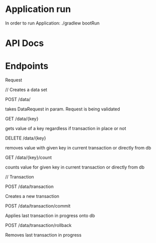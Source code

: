 
# Application run 

In order to run Application:
./gradlew bootRun

# API Docs

# Endpoints

Request


// Creates a data set

POST /data/

takes DataRequest in param. Request is being validated

GET /data/{key}

gets value of a key regardless if transaction in place or not

DELETE /data/{key}

removes value with given key in current transaction or directly from db

GET /data/{key}/count

counts value for given key in current transaction or directly from db


// Transaction

POST /data/transaction

Creates a new transaction 


POST /data/transaction/commit

Applies last transaction in progress onto db

POST /data/transaction/rollback

Removes last transaction in progress



